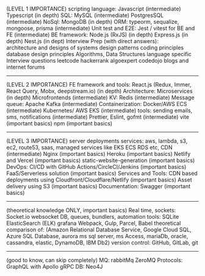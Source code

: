 (LEVEL 1 IMPORTANCE)
scripting language:
	Javascript (intermediate)
	Typescript (in depth)
SQL: 
	MySQL (intermediate)
	PostgresSQL (intermediate)
NoSql:
	MongoDB (in depth)
ORM:
	typeorm, sequalize, mongoose, prisma (intermediate)
Unit test and E2E:
	Jest / vitest for BE and FE (intermediate)
BE framework:
	Node.js (RxJS) (in depth)
	Express.js (in depth)
	Nest.js (in dept)
Interview Prep (with direct answers):	
  architecture and designs of systems
  design patterns
	coding principles
	database design principles
	Algorithms, Data Structures
	language specific Interview questions
	leetcode 
	hackerrank
	algoexpert
  codedojo 
	blogs and internet forums

_________________________________

(LEVEL 2 IMPORTANCE)
FE framework and tools:
	React.js (Redux, Immer, React Query, Mobx, deepstream.io) (in depth)
Architecture: 
	Microservices  (in depth)
	Microfrontends (intermediate)
KV: 
	Redis (intermediate)
Message queue:
	Apache Kafka (intermediate)
Containerization:
	Docker/AWS ECS (intermediate)
	Kubernetes/ AWS EKS (intermediate)
tools:
	sending emails, sms, notifications (intermediate)
	Prettier, Eslint, gofmt (intermediate)
	vite  (important basics)
	npm (important basics)
	
_________________________________

(LEVEL 3 IMPORTANCE)
server deployments services: 
	aws, lambda, s3, ec2, route53, saas, managed services like EKS ECS RDS etc, CDN (intermediate)
	Nginx (important basics)
	Heroku (important basics)
	Netlify and Vercel (important basics)
	static-website-generation (important basics)
DevOps:
	CI/CD with GitHub Actions/CircleCI/Jenkins (important basics)
	FaaS/Serverless solution (important basics)
Services and Tools:
	CDN based deployments using Cloudfront/Cloudflare/Netlify (important basics)
	Asset delivery using S3 (important basics)
Documentation:
	Swagger (important basics)
	
_________________________________

(theoretical knowledge ONLY, important basics)
Real time, sockets:
	Socket.io
	websocket
DB, queues, bundlers, automation tools:
	SQLite
	ElasticSearch (ELK) grafana
	Webpack, Gulp, Parcel, Babel
theoretical comparison of:
	(Amazon Relational Database Service, Google Cloud SQL, 
	Azure SQL Database, aurora ms sql server, ms Access, 
	mariaDb, oracle, cassandra, elastic, DynamoDB, IBM Db2)
version control:
	GitHub, GitLab, git

_________________________________

(good to know, can skip completely)
MQ:
	rabbitMq
	ZeroMQ
Protocols:
	GraphQL with Apollo
	gRPC
DB:
	Neo4J
